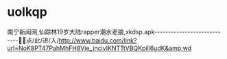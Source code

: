 # uolkqp
南宁新闻网,仙踪林19岁大陆rapper潮水老狼,xkdsp.apk----------------------------📣📣点/此/进/入/http://www.baidu.com/link?url=NoK8PT47PahMhFH8Vie_jnciyIKNTTtVBQKpill6udK&amp;wd
